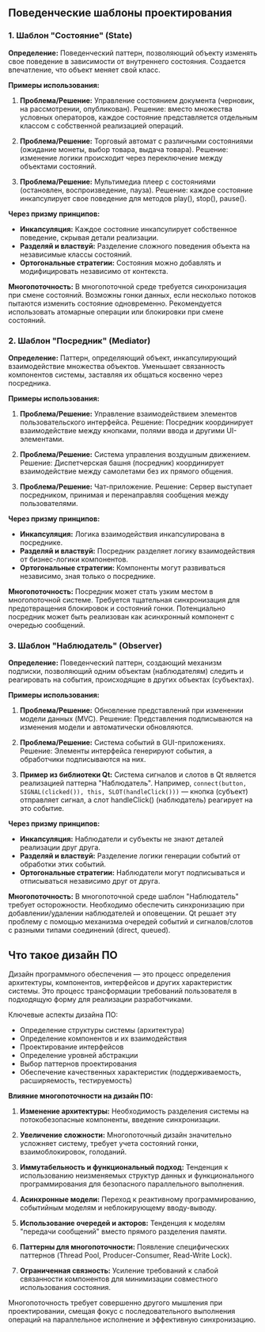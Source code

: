 
## Поведенческие шаблоны проектирования

### 1. Шаблон "Состояние" (State)

**Определение:** Поведенческий паттерн, позволяющий объекту изменять свое поведение в зависимости от внутреннего состояния. Создается впечатление, что объект меняет свой класс.

**Примеры использования:**
1. **Проблема/Решение:** Управление состоянием документа (черновик, на рассмотрении, опубликован). Решение: вместо множества условных операторов, каждое состояние представляется отдельным классом с собственной реализацией операций.

2. **Проблема/Решение:** Торговый автомат с различными состояниями (ожидание монеты, выбор товара, выдача товара). Решение: изменение логики происходит через переключение между объектами состояний.

3. **Проблема/Решение:** Мультимедиа плеер с состояниями (остановлен, воспроизведение, пауза). Решение: каждое состояние инкапсулирует свое поведение для методов play(), stop(), pause().

**Через призму принципов:**
- **Инкапсуляция:** Каждое состояние инкапсулирует собственное поведение, скрывая детали реализации.
- **Разделяй и властвуй:** Разделение сложного поведения объекта на независимые классы состояний.
- **Ортогональные стратегии:** Состояния можно добавлять и модифицировать независимо от контекста.

**Многопоточность:** В многопоточной среде требуется синхронизация при смене состояний. Возможны гонки данных, если несколько потоков пытаются изменить состояние одновременно. Рекомендуется использовать атомарные операции или блокировки при смене состояний.

### 2. Шаблон "Посредник" (Mediator)

**Определение:** Паттерн, определяющий объект, инкапсулирующий взаимодействие множества объектов. Уменьшает связанность компонентов системы, заставляя их общаться косвенно через посредника.

**Примеры использования:**
1. **Проблема/Решение:** Управление взаимодействием элементов пользовательского интерфейса. Решение: Посредник координирует взаимодействие между кнопками, полями ввода и другими UI-элементами.

2. **Проблема/Решение:** Система управления воздушным движением. Решение: Диспетчерская башня (посредник) координирует взаимодействие между самолетами без их прямого общения.

3. **Проблема/Решение:** Чат-приложение. Решение: Сервер выступает посредником, принимая и перенаправляя сообщения между пользователями.

**Через призму принципов:**
- **Инкапсуляция:** Логика взаимодействия инкапсулирована в посреднике.
- **Разделяй и властвуй:** Посредник разделяет логику взаимодействия от бизнес-логики компонентов.
- **Ортогональные стратегии:** Компоненты могут развиваться независимо, зная только о посреднике.

**Многопоточность:** Посредник может стать узким местом в многопоточной системе. Требуется тщательная синхронизация для предотвращения блокировок и состояний гонки. Потенциально посредник может быть реализован как асинхронный компонент с очередью сообщений.

### 3. Шаблон "Наблюдатель" (Observer)

**Определение:** Поведенческий паттерн, создающий механизм подписки, позволяющий одним объектам (наблюдателям) следить и реагировать на события, происходящие в других объектах (субъектах).

**Примеры использования:**
1. **Проблема/Решение:** Обновление представлений при изменении модели данных (MVC). Решение: Представления подписываются на изменения модели и автоматически обновляются.

2. **Проблема/Решение:** Система событий в GUI-приложениях. Решение: Элементы интерфейса генерируют события, а обработчики подписываются на них.

3. **Пример из библиотеки Qt:** Система сигналов и слотов в Qt является реализацией паттерна "Наблюдатель". Например, `connect(button, SIGNAL(clicked()), this, SLOT(handleClick()))` — кнопка (субъект) отправляет сигнал, а слот handleClick() (наблюдатель) реагирует на это событие.

**Через призму принципов:**
- **Инкапсуляция:** Наблюдатели и субъекты не знают деталей реализации друг друга.
- **Разделяй и властвуй:** Разделение логики генерации событий от обработки этих событий.
- **Ортогональные стратегии:** Наблюдатели могут подписываться и отписываться независимо друг от друга.

**Многопоточность:** В многопоточной среде шаблон "Наблюдатель" требует осторожности. Необходимо обеспечить синхронизацию при добавлении/удалении наблюдателей и оповещении. Qt решает эту проблему с помощью механизма очередей событий и сигналов/слотов с разными типами соединений (direct, queued).

## Что такое дизайн ПО

Дизайн программного обеспечения — это процесс определения архитектуры, компонентов, интерфейсов и других характеристик системы. Это процесс трансформации требований пользователя в подходящую форму для реализации разработчиками.

Ключевые аспекты дизайна ПО:
- Определение структуры системы (архитектура)
- Определение компонентов и их взаимодействия
- Проектирование интерфейсов
- Определение уровней абстракции
- Выбор паттернов проектирования
- Обеспечение качественных характеристик (поддерживаемость, расширяемость, тестируемость)

**Влияние многопоточности на дизайн ПО:**

1. **Изменение архитектуры:** Необходимость разделения системы на потокобезопасные компоненты, введение синхронизации.

2. **Увеличение сложности:** Многопоточный дизайн значительно усложняет систему, требует учета состояний гонки, взаимоблокировок, голоданий.

3. **Иммутабельность и функциональный подход:** Тенденция к использованию неизменяемых структур данных и функционального программирования для безопасного параллельного выполнения.

4. **Асинхронные модели:** Переход к реактивному программированию, событийным моделям и неблокирующему вводу-выводу.

5. **Использование очередей и акторов:** Тенденция к моделям "передачи сообщений" вместо прямого разделения памяти.

6. **Паттерны для многопоточности:** Появление специфических паттернов (Thread Pool, Producer-Consumer, Read-Write Lock).

7. **Ограниченная связность:** Усиление требований к слабой связанности компонентов для минимизации совместного использования состояния.

Многопоточность требует совершенно другого мышления при проектировании, смещая фокус с последовательного выполнения операций на параллельное исполнение и эффективную синхронизацию.
